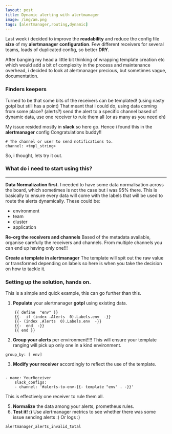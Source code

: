 ```yaml
---
layout: post
title: Dynamic alerting with alertmanager
image: /img/am.png
tags: [alertmanager,routing,dynamic]
---
```


Last week i decided to improve the **readability** and reduce the config file **size** of my **alertmanager** **configuration**. Few different receivers for several teams, loads of duplicated config, so better **DRY**.

After banging my head a little bit thinking of wrapping template creation etc which would add a bit of complexity in the process and maintenance overhead, i decided to look at alertmanager precious, but sometimes vague, documentation.

### Finders keepers
Turned to be that some bits of the receivers can be templated! (using nasty gotpl but still has a point)
That meant that i could do, using data coming from some place? (alerts?) send the alert to a specific channel based of dynamic data, use one receiver to rule them all (or as many as you need eh)

My issue resided mostly in **slack** so here go.
Hence i found this in the **alertmanager** config
Congratulations buddy!!
```
# The channel or user to send notifications to.
channel: <tmpl_string>
```

So, i thought, lets try it out.
### What do i need to start using this?
---
 **Data Normalization first.**
I needed to have some data normalisation across the board, which sometimes is not the case but i was 95% there. This is basically to ensure every data will come with the labels that will be used to route the alerts dynamically.
These could be:
 - environment
 - team
 -  cluster
 -  application

**Re-org the receivers and channels**
Based of the metadata available, organise carefully the receivers and channels.
From multiple channels you can end up having only one!!!

**Create a template in alertmanager**
The template will spit out the raw value or transformed depending on labels so here is when you take the decision on how to tackle it.

### Setting up the solution, hands on.
This is a simple and quick example, this can go further than this.

1. **Populate** your alertmanager **gotpl** using existing data.
```
    {{ define  "env" }}
    {{-  if (index .Alerts  0).Labels.env  -}}
    {{- (index .Alerts  0).Labels.env  -}}
    {{-  end  -}}
    {{ end }}
```
2. **Group your alerts** per environment!!!!
This will ensure your template ranging will pick up only one in a kind environment.
```
group_by: [ env]
```
3. **Modify your receiver** accordingly to reflect the use of the template.
```receivers:

- name: YourReceiver
	slack_configs:
	- channel: '#alerts-to-env-{{- template "env" . -}}'
```
This is effectively one receiver to rule them all. 

5. **Normalize** the data among your alerts, prometheus rules.
6. **Test it! :)**
Use alertmanager metrics to see whether there was some issue sending alerts :) Or logs :)
```
alertmanager_alerts_invalid_total
```
